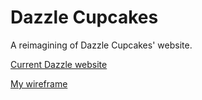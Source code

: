 # Dazzle Cupcakes

A reimagining of Dazzle Cupcakes' website. 

[Current Dazzle website](https://www.dazzlecupcakes.com/)

[My wireframe](https://www.figma.com/file/tF7eXxKUpr6NG8DikKXmHU/Dazzle-Cupcakes?type=design&node-id=0%3A1&mode=design&t=7pLcoWn8CcAe8oxL-1)
